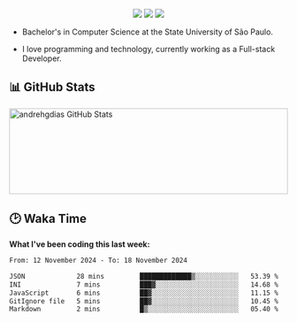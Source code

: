 <p align="center"> 
  <a href="https://andredias.dev.br/"><img src ="https://img.shields.io/badge/portfolio-offline-%23.svg?&style=for-the-badge&logo=&logoColor=white%22"></a>
  <a href="https://www.linkedin.com/in/andr%C3%A9-dias-6436811b4/"><img src="https://img.shields.io/badge/linkedin-%230077B5.svg?&style=for-the-badge&logo=linkedin&logoColor=white" /></a>
  <a href="https://www.instagram.com/andrehgdias/"><img src = "https://img.shields.io/badge/instagram-%23E4405F.svg?&style=for-the-badge&logo=instagram&logoColor=white"></a>
</p>

- Bachelor's in Computer Science at the State University of São Paulo.

- I love programming and technology, currently working as a Full-stack Developer.

<h2>📊 GitHub Stats</h2>

<span><img align="center" width="100%" height="155.42px" src="https://github-readme-stats.vercel.app/api?username=andrehgdias&show_icons=true&line_height=27&count_private=true" alt="andrehgdias GitHub Stats"/><span/>

<h2>🕑 Waka Time</h2>

**What I've been coding this last week:**

<!--START_SECTION:waka-->

```txt
From: 12 November 2024 - To: 18 November 2024

JSON             28 mins         █████████████▒░░░░░░░░░░░   53.39 %
INI              7 mins          ███▓░░░░░░░░░░░░░░░░░░░░░   14.68 %
JavaScript       6 mins          ██▓░░░░░░░░░░░░░░░░░░░░░░   11.15 %
GitIgnore file   5 mins          ██▓░░░░░░░░░░░░░░░░░░░░░░   10.45 %
Markdown         2 mins          █▒░░░░░░░░░░░░░░░░░░░░░░░   05.40 %
```

<!--END_SECTION:waka-->

